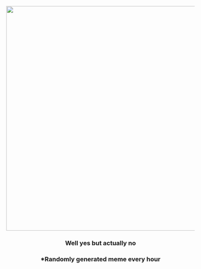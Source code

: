 <p align="center">
        <img src="https://i.redd.it/0k3wsp28yxr81.jpg" width="600" height="600">
        </p>
        <h3 align="center">Well yes but actually no</h3>
        <h3 align="center">*Randomly generated meme every hour</h3>
    